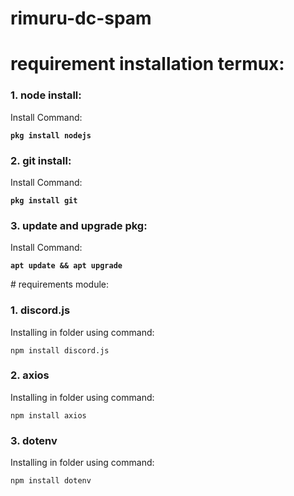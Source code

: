 # rimuru-dc-spam

# requirement installation termux:
### <p align="left">1. node install:</p>
<p align=" ">
Install Command:
<p align=" "><strong>

    pkg install nodejs

</p></strong></p>

### <p align="left">2. git install:</p>
<p align=" ">
Install Command:
<p align=" "><strong>

    pkg install git

</p></strong></p>

### <p align="left">3. update and upgrade pkg:</p>
<p align=" ">
Install Command:
<p align=" "><strong>

    apt update && apt upgrade

</p></strong></p>
# requirements module:

### <p align="left">1. discord.js</p>
<p align=" ">
Installing in folder using command:
<p align=" ">

    npm install discord.js

</p>
</p>

### <p align="left">2. axios</p>
<p align=" ">
Installing in folder using command:
<p align=" ">

    npm install axios

</p>
</p>

### <p align="left">3. dotenv</p>
<p align=" ">
Installing in folder using command:
<p align=" ">

    npm install dotenv

</p>
</p>
